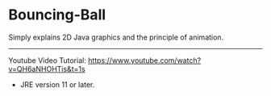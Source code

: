 # Bouncing-Ball
Simply explains 2D Java graphics and the principle of animation.

---------------------------------------------------------------------------------------------------
Youtube Video Tutorial: https://www.youtube.com/watch?v=QH6aNHOHTis&t=1s
- JRE version 11 or later.
